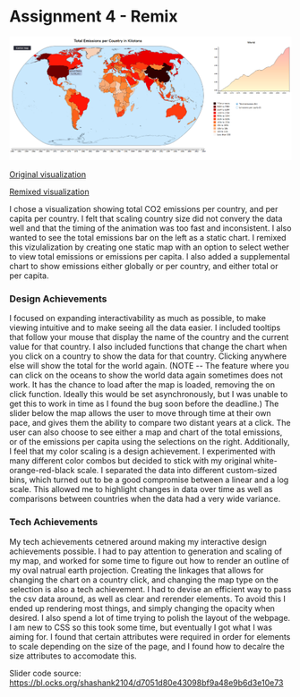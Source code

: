 Assignment 4 - Remix
===

![Screenshot](image.png)

[Original visualization](https://www.reddit.com/r/dataisbeautiful/comments/alr6jt/countries_scaled_by_total_co2_emissions_1971_to/)

[Remixed visualization](https://jpcaltabiano.github.io/04-Remix/)

I chose a visualization showing total CO2 emissions per country, and per capita per country. I felt that scaling country size did not convery the data well and that the timing of the animation was too fast and inconsistent. I also wanted to see the total emissions bar on the left as a static chart. I remixed this vizulalization by creating one static map with an option to select wether to view total emissions or emissions per capita. I also added a supplemental chart to show emissions either globally or per country, and either total or per capita. 

### Design Achievements
I focused on expanding interactivability as much as possible, to make viewing intuitive and to make seeing all the data easier. I included tooltips that follow your mouse that display the name of the country and the current value for that country. I also included functions that change the chart when you click on a country to show the data for that country. Clicking anywhere else will show the total for the world again. (NOTE -- The feature where you can click on the oceans to show the world data again sometimes does not work. It has the chance to load after the map is loaded, removing the on click function. Ideally this would be set asynchronously, but I was unable to get this to work in time as I found the bug soon before the deadline.) The slider below the map allows the user to move through time at their own pace, and gives them the ability to compare two distant years at a click. The user can also choose to see either a map and chart of the total emissions, or of the emissions per capita using the selections on the right. Additionally, I feel that my color scaling is a design achievement. I experimented with many different color combos but decided to stick with my original white-orange-red-black scale. I separated the data into different custom-sized bins, which turned out to be a good compromise between a linear and a log scale. This allowed me to highlight changes in data over time as well as comparisons between countries when the data had a very wide variance. 

### Tech Achievements
My tech achievements cetnered around making my interactive design achievements possible. I had to pay attention to generation and scaling of my map, and worked for some time to figure out how to render an outline of my oval natrual earth projection. Creating the linkages that allows for changing the chart on a country click, and changing the map type on the selection is also a tech achievement. I had to devise an efficient way to pass the csv data around, as well as clear and rerender elements. To avoid this I ended up rendering most things, and simply changing the opacity when desired. I also spend a lot of time trying to polish the layout of the webpage. I am new to CSS so this took some time, but eventually I got what I was aiming for. I found that certain attributes were required in order for elements to scale depending on the size of the page, and I found how to decalre the size attributes to accomodate this. 

Slider code source: 
https://bl.ocks.org/shashank2104/d7051d80e43098bf9a48e9b6d3e10e73
